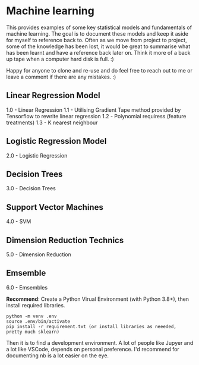 # Machine learning 

This provides examples of some key statistical models and fundamentals of machine learning. The goal is to document these models and keep it aside for myself to reference back to. Often as we move from project to project, some of the knowledge has been lost, it would be great to summarise what has been learnt and have a reference back later on. Think it more of a back up tape when a computer hard disk is full. :)

Happy for anyone to clone and re-use and do feel free to reach out to me or leave a comment if there are any mistakes. :)


## Linear Regression Model
1.0 - Linear Regression
1.1 - Utilising Gradient Tape method provided by Tensorflow to rewrite linear regression
1.2 - Polynomial requiress (feature treatments)
1.3 - K nearest neighbour

## Logistic Regression Model
2.0 - Logistic Regression

## Decision Trees
3.0 - Decision Trees

## Support Vector Machines
4.0 - SVM

## Dimension Reduction Technics
5.0 - Dimension Reduction

## Emsemble
6.0 - Emsembles


**Recommend**: Create a Python Virual Environment (with Python 3.8+), then install required libraries. 
```
python -m venv .env
source .env/bin/activate
pip install -r requirement.txt (or install libraries as neeeded, pretty much sklearn)

```

Then it is to find a development environment. A lot of people like Jupyer and a lot like VSCode, depends on personal preference. I'd recommend for documenting nb is a lot easier on the eye.